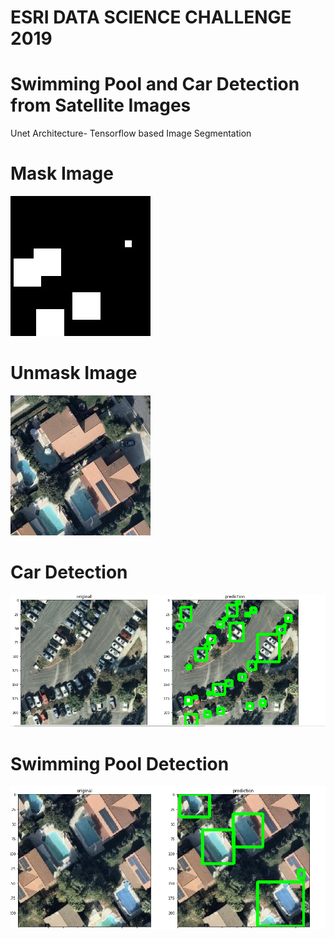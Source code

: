 # ESRI DATA SCIENCE CHALLENGE 2019

# Swimming Pool and Car Detection from Satellite Images

Unet Architecture- Tensorflow based Image Segmentation


# Mask Image

![Mask](https://github.com/Amir22010/ImageSegmentation/blob/master/sample_mask.jpg)

# Unmask Image

![Unmask](https://github.com/Amir22010/ImageSegmentation/blob/master/sample.jpg)


# Car Detection
![CarDetection](https://raw.githubusercontent.com/Amir22010/ImageSegmentation/master/predict_car.PNG)


# Swimming Pool Detection
![PoolDetection](https://raw.githubusercontent.com/Amir22010/ImageSegmentation/master/predict_pool.PNG)


